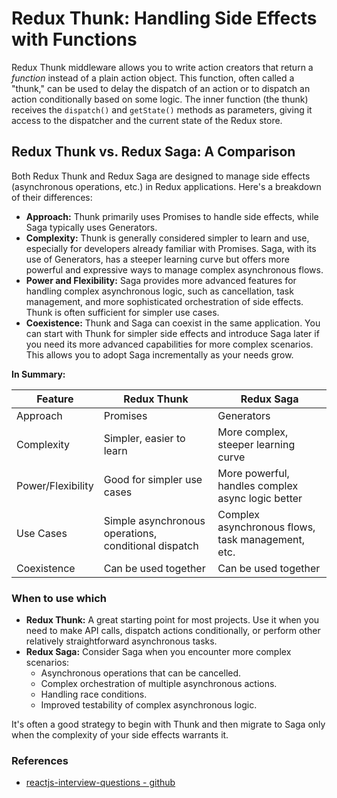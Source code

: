 # Redux Thunk: Handling Side Effects with Functions

Redux Thunk middleware allows you to write action creators that return a *function* instead of a plain action object. 
This function, often called a "thunk," can be used to delay the dispatch of an action or to dispatch an action 
conditionally based on some logic. The inner function (the thunk) receives the `dispatch()` and `getState()` methods as 
parameters, giving it access to the dispatcher and the current state of the Redux store.

## Redux Thunk vs. Redux Saga: A Comparison

Both Redux Thunk and Redux Saga are designed to manage side effects (asynchronous operations, etc.) in Redux 
applications. Here's a breakdown of their differences:
* **Approach:** Thunk primarily uses Promises to handle side effects, while Saga typically uses Generators.
* **Complexity:** Thunk is generally considered simpler to learn and use, especially for developers already familiar
  with Promises. Saga, with its use of Generators, has a steeper learning curve but offers more powerful and expressive 
  ways to manage complex asynchronous flows.
* **Power and Flexibility:**  Saga provides more advanced features for handling complex asynchronous logic, such as 
  cancellation, task management, and more sophisticated orchestration of side effects. Thunk is often sufficient for
  simpler use cases.
* **Coexistence:**  Thunk and Saga can coexist in the same application. You can start with Thunk for simpler side 
  effects and introduce Saga later if you need its more advanced capabilities for more complex scenarios.  This allows
  you to adopt Saga incrementally as your needs grow.

**In Summary:**

| Feature           | Redux Thunk                                          | Redux Saga                                          |
|-------------------|------------------------------------------------------|-----------------------------------------------------|
| Approach          | Promises                                             | Generators                                          |
| Complexity        | Simpler, easier to learn                             | More complex, steeper learning curve                |
| Power/Flexibility | Good for simpler use cases                           | More powerful, handles complex async logic better   |
| Use Cases         | Simple asynchronous operations, conditional dispatch | Complex asynchronous flows, task management, etc.   |
| Coexistence       | Can be used together                                 | Can be used together                                |

### When to use which
* **Redux Thunk:**  A great starting point for most projects.  Use it when you need to make API calls, dispatch actions 
  conditionally, or perform other relatively straightforward asynchronous tasks.
* **Redux Saga:** Consider Saga when you encounter more complex scenarios:
  * Asynchronous operations that can be cancelled.
  * Complex orchestration of multiple asynchronous actions.
  * Handling race conditions.
  * Improved testability of complex asynchronous logic.

It's often a good strategy to begin with Thunk and then migrate to Saga only when the complexity of your side effects
warrants it.




### References
* [reactjs-interview-questions - github](https://github.com/sudheerj/reactjs-interview-questions?tab=readme-ov-file#what-is-react)